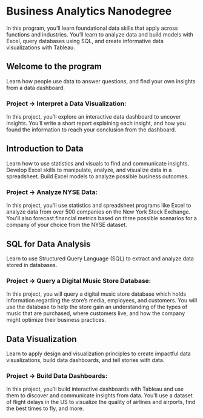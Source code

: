 # Business Analytics Nanodegree

In this program, you’ll learn foundational data skills that apply across functions and industries. You’ll learn to analyze data and build models with Excel, query databases using SQL, and create informative data visualizations with Tableau.

## Welcome to the program

Learn how people use data to answer questions, and find your own insights from a data dashboard.

### Project -> Interpret a Data Visualization:

In this project, you’ll explore an interactive data dashboard to uncover insights. You’ll write a short report explaining each insight, and how you found the information to reach your conclusion from the dashboard.

## Introduction to Data

Learn how to use statistics and visuals to find and communicate insights. Develop Excel skills to manipulate, analyze, and visualize data in a spreadsheet. Build Excel models to analyze possible business outcomes.

### Project -> Analyze NYSE Data: 

In this project, you'll use statistics and spreadsheet programs like Excel to analyze data from over 500 companies on the New York Stock Exchange. You'll also forecast financial metrics based on three possible scenarios for a company of your choice from the NYSE dataset.

## SQL for Data Analysis

Learn to use Structured Query Language (SQL) to extract and analyze data stored in databases.

### Project -> Query a Digital Music Store Database: 

In this project, you will query a digital music store database which holds information regarding the store’s media, employees, and customers. You will use the database to help the store gain an understanding of the types of music that are purchased, where customers live, and how the company might optimize their business practices.

## Data Visualization

Learn to apply design and visualization principles to create impactful data visualizations, build data dashboards, and tell stories with data.

### Project -> Build Data Dashboards: 

In this project, you’ll build interactive dashboards with Tableau and use them to discover and communicate insights from data. You’ll use a dataset of flight delays in the US to visualize the quality of airlines and airports, find the best times to fly, and more.
